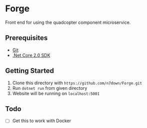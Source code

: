 # Forge
Front end for using the quadcopter component microservice.

## Prerequisites
- [Git](https://git-scm.com/)
- [.Net Core 2.0 SDK](https://www.microsoft.com/net/download/core)

## Getting Started
1. Clone this directory with `https://github.com/n7down/Forge.git`
2. Run `dotnet run` from given directory
3. Website will be running on `localhost:5001`

## Todo
- [ ] Get this to work with Docker